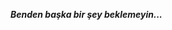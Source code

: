 ***Benden başka bir şey beklemeyin...***

<!---
Macinet/Macinet is a ✨ special ✨ repository because its `README.md` (this file) appears on your GitHub profile.
You can click the Preview link to take a look at your changes.
--->
